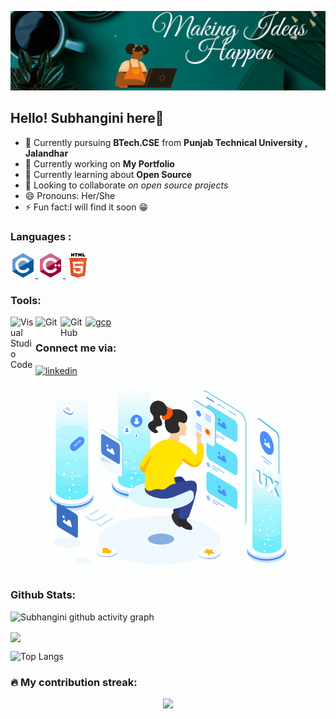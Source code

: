  
 ![](Banner.gif)
 ## Hello! Subhangini here👋
- 📝 Currently pursuing **BTech.CSE** from **Punjab Technical University , Jalandhar**
- 🔭 Currently working on **My Portfolio**
- 🌱 Currently learning about **Open Source**
- 👯 Looking to collaborate *on open source projects* 
- 😄 Pronouns: Her/She
- ⚡ Fun fact:I will find it soon 😁


<h3 align="left">Languages :</h3>
<p align="left"> <a href="#" target="_blank"> <img src="https://raw.githubusercontent.com/devicons/devicon/master/icons/c/c-original.svg" alt="c" width="40" height="40"/> </a> <a href="#" target="_blank"> <img src="https://raw.githubusercontent.com/devicons/devicon/master/icons/cplusplus/cplusplus-original.svg" alt="cplusplus" width="40" height="40"/> </a> <a href="#" target="_blank"> <img src="https://raw.githubusercontent.com/devicons/devicon/master/icons/html5/html5-original-wordmark.svg" alt="html5" width="40" height="40"/> </a>
<h3 align="left"> Tools:</h3>
<img align="left" alt="Visual Studio Code" width="40" src="https://icongr.am/material/microsoft-visual-studio-code.svg" />
<img align="left" alt="Git" width="40" src="https://icongr.am/devicon/git-original-wordmark.svg"/>
<img align="left" alt="GitHub" width="40" src="https://icongr.am/devicon/github-original-wordmark.svg" />
<a href="#" target="_blank"> <img src="https://www.vectorlogo.zone/logos/google_cloud/google_cloud-icon.svg" alt="gcp" width="40" height="40"/> </a> 

<h3 align="left"> Connect me via:</h3>
<a href="https://www.linkedin.com/in/subhangini/" target="_blank"><img src="https://cdn2.iconfinder.com/data/icons/social-media-2199/64/social_media_isometric_14-linkedin-512.png" height="80px" width="80px" alt="linkedin" align="center"></a>

<p align="center">
<img src="dev.gif" height="300" width="400" alt="gif" >
</p>
<h3 align="left"> Github Stats:</h3>
 
 ![Subhangini github activity graph](https://activity-graph.herokuapp.com/graph?username=Subhangini&theme=xcode)

<a href="#">
  <img align="center" src="https://github-readme-stats.vercel.app/api?username=Subhangini&&show_icons=true&title_color=ffffff&icon_color=bb2acf&text_color=daf7dc&bg_color=151515" />
<a />

![Top Langs](https://github-readme-stats.vercel.app/api/top-langs/?username=Subhangini&layout=compact&title_color=007bff&text_color=e7e7e7&icon_color=007bff&bg_color=171c28)


<h3 align="left"> 🔥 My contribution streak:</h3>
<p align="center">
  <a href="#">
    <img src="https://github-readme-streak-stats.herokuapp.com/?user=Subhangini&theme=dark&hide_border=true&background=0D1117&stroke=0000"/>
  </a>
</p>
